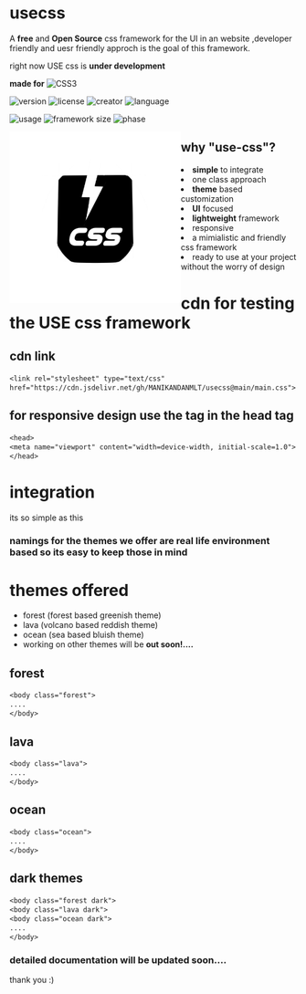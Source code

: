 # usecss

A **free** and **Open Source** css framework for the UI in an website ,developer friendly and uesr friendly approch is the goal of this framework. 

right now USE css is **under development**

**made for**
![CSS3](https://img.shields.io/badge/css3-%231572B6.svg?style=for-the-badge&logo=css3&logoColor=white)

![version](https://img.shields.io/badge/version-0.3-blue)
![license](https://img.shields.io/badge/license-MIT-reen)
![creator](https://img.shields.io/badge/creator-Manikandan.S-yellow)
![language](https://img.shields.io/badge/language-css-purple)

![usage](https://img.shields.io/badge/usage-OpenSource-white)
![framework size](https://img.shields.io/badge/framework.size-24kb-red)
![phase](https://img.shields.io/badge/phase-development-orange)

<img align="left" width="300" height="300" src="usecsslogo.png" margin="20px">

## why "use-css"?

<li> <b>simple</b> to integrate </li>
<li> one class approach </li>
<li> <b>theme</b> based customization</li>
<li> <b>UI</b> focused </li>
<li> <b>lightweight</b> framework </li>
<li> responsive </li>
<li> a mimialistic and friendly css framework </li> 
<li> ready to use at your project without the worry of design</li>




# cdn for testing the USE css framework

## cdn link 
```
<link rel="stylesheet" type="text/css" href="https://cdn.jsdelivr.net/gh/MANIKANDANMLT/usecss@main/main.css">
```

## for responsive design use the **<META> tag** in the head tag
```
<head>
<meta name="viewport" content="width=device-width, initial-scale=1.0">
</head>
```
# integration

its so simple as this

### namings for the themes we offer are real life environment based so its easy to keep those in mind

# themes offered

- forest  (forest based greenish theme)
- lava    (volcano based reddish theme)
- ocean   (sea based bluish theme)
- working on other themes will be **out soon!....**

## forest
```
<body class="forest">
....
</body>
```

## lava
```
<body class="lava">
....
</body>
```

## ocean
```
<body class="ocean">
....
</body>
```

## dark themes
```
<body class="forest dark">
<body class="lava dark">
<body class="ocean dark">
....
</body>
```

### detailed documentation will be updated soon....

thank you :)
